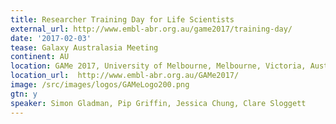 ```yaml
---
title: Researcher Training Day for Life Scientists
external_url: http://www.embl-abr.org.au/game2017/training-day/
date: '2017-02-03'
tease: Galaxy Australasia Meeting
continent: AU
location: GAMe 2017, University of Melbourne, Melbourne, Victoria, Australia
location_url:  http://www.embl-abr.org.au/GAMe2017/
image: /src/images/logos/GAMeLogo200.png
gtn: y
speaker: Simon Gladman, Pip Griffin, Jessica Chung, Clare Sloggett
---
```

